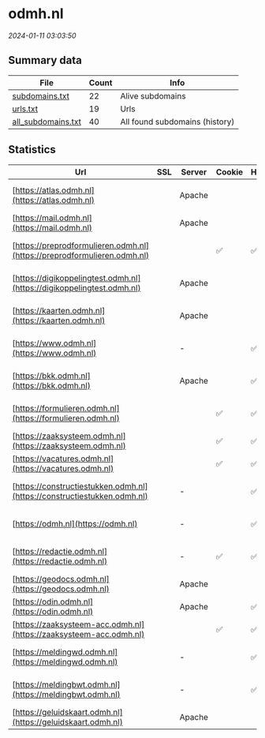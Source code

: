 # odmh.nl
*2024-01-11 03:03:50*
## Summary data
| File       | Count | Info |
|------------|-------|------|
|[subdomains.txt](/data/odmh.nl/subdomains.txt)|22|Alive subdomains|
|[urls.txt](/data/odmh.nl/urls.txt)|19|Urls|
|[all_subdomains.txt](/data/odmh.nl/all_subdomains.txt)|40|All found subdomains (history)|
## Statistics
| Url | SSL | Server | Cookie | HSTS | CSP | XFO | XXP | RP | Tech |Title |
|------------|-------|------|------|------|------|------|------|------|------|------|
|[https://atlas.odmh.nl](https://atlas.odmh.nl)| |Apache| | | | | |:white_check_mark: |Apache HTTP Serv...|IIS Windows Serv...|
|[https://mail.odmh.nl](https://mail.odmh.nl)| |Apache| | | | | |:white_check_mark: |Apache HTTP Serv...|403 Forbidden|
|[https://preprodformulieren.odmh.nl](https://preprodformulieren.odmh.nl)| ||:white_check_mark: |:white_check_mark: |:warning: |:white_check_mark: |:white_check_mark: |:white_check_mark: |HSTS|Pagina bestaat n...|
|[https://digikoppelingtest.odmh.nl](https://digikoppelingtest.odmh.nl)| |Apache| | | | | |:white_check_mark: |Apache HTTP Serv...|503 Service Unav...|
|[https://kaarten.odmh.nl](https://kaarten.odmh.nl)| |Apache| | | | | |:white_check_mark: |Apache HTTP Serv...|IIS Windows Serv...|
|[https://www.odmh.nl](https://www.odmh.nl)| |-| |:white_check_mark: |:white_check_mark: |:white_check_mark: |:white_check_mark: |HSTS Microsoft A...|Home - Omgevings...|
|[https://bkk.odmh.nl](https://bkk.odmh.nl)| |Apache| |:white_check_mark: |:white_check_mark: |:white_check_mark: |:white_check_mark: |Apache HTTP Serv...|Document Moved|
|[https://formulieren.odmh.nl](https://formulieren.odmh.nl)| ||:white_check_mark: |:white_check_mark: |:warning: |:white_check_mark: |:white_check_mark: |:white_check_mark: |HSTS|Pagina bestaat n...|
|[https://zaaksysteem.odmh.nl](https://zaaksysteem.odmh.nl)| ||:white_check_mark: |:white_check_mark: | |:white_check_mark: |:white_check_mark: |:white_check_mark: |HSTS|Moved|
|[https://vacatures.odmh.nl](https://vacatures.odmh.nl)| ||:white_check_mark: |:white_check_mark: | | |:white_check_mark: |:white_check_mark: |HSTS||
|[https://constructiestukken.odmh.nl](https://constructiestukken.odmh.nl)| |-| |:white_check_mark: |:white_check_mark: |:white_check_mark: |:white_check_mark: |HSTS Microsoft A...|Object moved|
|[https://odmh.nl](https://odmh.nl)| |-| |:white_check_mark: |:white_check_mark: |:white_check_mark: |:white_check_mark: |HSTS Microsoft A...|Object moved|
|[https://redactie.odmh.nl](https://redactie.odmh.nl)| |-|:white_check_mark: |:white_check_mark: |:white_check_mark: |:white_check_mark: |:white_check_mark: |HSTS Microsoft A...|Object moved|
|[https://geodocs.odmh.nl](https://geodocs.odmh.nl)| |Apache| | | | | |:white_check_mark: |Apache HTTP Serv...|Object moved|
|[https://odin.odmh.nl](https://odin.odmh.nl)| |Apache| |:white_check_mark: |:warning: |:white_check_mark: |:white_check_mark: |:white_check_mark: |Apache HTTP Serv...||
|[https://zaaksysteem-acc.odmh.nl](https://zaaksysteem-acc.odmh.nl)| ||:white_check_mark: |:white_check_mark: | |:white_check_mark: |:white_check_mark: |:white_check_mark: |HSTS|Moved|
|[https://meldingwd.odmh.nl](https://meldingwd.odmh.nl)| |-| |:white_check_mark: |:white_check_mark: |:white_check_mark: |:white_check_mark: |HSTS Microsoft A...|Object moved|
|[https://meldingbwt.odmh.nl](https://meldingbwt.odmh.nl)| |-| |:white_check_mark: |:white_check_mark: |:white_check_mark: |:white_check_mark: |HSTS Microsoft A...|Object moved|
|[https://geluidskaart.odmh.nl](https://geluidskaart.odmh.nl)| |Apache| | | | | |:white_check_mark: |Apache HTTP Serv...||